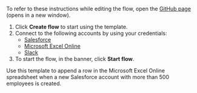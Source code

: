 To refer to these instructions while editing the flow, open the [GitHub page](https://github.com/ot4i/app-connect-templates/tree/main/resources/markdown/Append%20a%20row%20in%20Microsoft%20Excel%20Online%20when%20a%20new%20Salesforce%20account%20with%20more%20than%20500%20employees%20is%20created_instructions.md) (opens in a new window).

1. Click **Create flow** to start using the template.
2. Connect to the following accounts by using your credentials:
   - [Salesforce](https://www.ibm.com/docs/en/app-connect/containers_cd?topic=apps-salesforce)
   - [Microsoft Excel Online](https://www.ibm.com/docs/en/app-connect/containers_cd?topic=apps-microsoft-excel-online)
   - [Slack](https://www.ibm.com/docs/en/app-connect/containers_cd?topic=apps-slack)
3. To start the flow, in the banner, click **Start flow**.


Use this template to append a row in the Microsoft Excel Online spreadsheet when a new Salesforce account with more than 500 employees is created.






